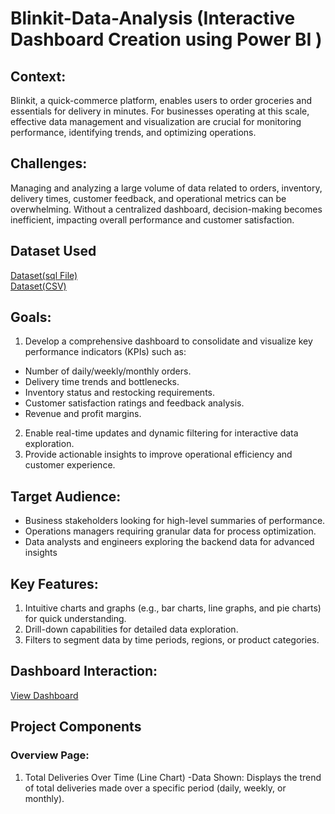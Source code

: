 # Blinkit-Data-Analysis (Interactive Dashboard Creation using Power BI )


## Context:
Blinkit, a quick-commerce platform, enables users to order groceries and essentials for delivery in minutes. For businesses operating at this scale, effective data management and visualization are crucial for monitoring performance, identifying trends, and optimizing operations.

## Challenges:
Managing and analyzing a large volume of data related to orders, inventory, delivery times, customer feedback, and operational metrics can be overwhelming. Without a centralized dashboard, decision-making becomes inefficient, impacting overall performance and customer satisfaction.

## Dataset Used
  <a href="https://drive.google.com/drive/folders/1YABI83p-avjx69PSyjB77tgrMXFZpulS?usp=drive_link">Dataset(sql File)<a/>
<br>
 <a href="https://drive.google.com/drive/folders/1jxsJ9g_41sBfTbZdwlQ_KhIGiQA1SMkq?usp=drive_link">Dataset(CSV)<a/>

## Goals:
1. Develop a comprehensive dashboard to consolidate and visualize key performance indicators (KPIs) such as:
- Number of daily/weekly/monthly orders.
- Delivery time trends and bottlenecks.
- Inventory status and restocking requirements.
- Customer satisfaction ratings and feedback analysis.
- Revenue and profit margins.

2. Enable real-time updates and dynamic filtering for interactive data exploration.
3. Provide actionable insights to improve operational efficiency and customer
experience.

## Target Audience:
- Business stakeholders looking for high-level summaries of performance.
- Operations managers requiring granular data for process optimization.
- Data analysts and engineers exploring the backend data for advanced insights

## Key Features:
1. Intuitive charts and graphs (e.g., bar charts, line graphs, and pie charts) for quick understanding.
2. Drill-down capabilities for detailed data exploration.
3. Filters to segment data by time periods, regions, or product categories.

## Dashboard Interaction:
<a href="https://drive.google.com/file/d/1evtp4dLsFZI4Xrsqb9JKruDcMrgOBMmr/view?usp=sharing">View Dashboard <a/>


## Project Components
### Overview Page:
1. Total Deliveries Over Time (Line Chart)
-Data Shown: Displays the trend of total deliveries made over a specific period (daily, weekly, or monthly).





